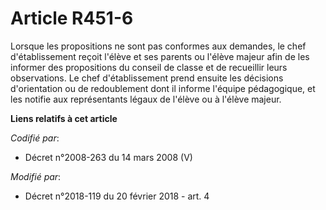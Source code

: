 # Article R451-6

Lorsque les propositions ne sont pas conformes aux demandes, le chef d'établissement reçoit l'élève et ses parents ou l'élève
majeur afin de les informer des propositions du conseil de classe et de recueillir leurs observations. Le chef
d'établissement prend ensuite les décisions d'orientation ou de redoublement dont il informe l'équipe pédagogique, et les
notifie aux représentants légaux de l'élève ou à l'élève majeur.

**Liens relatifs à cet article**

_Codifié par_:

  - Décret n°2008-263 du 14 mars 2008 (V)

_Modifié par_:

  - Décret n°2018-119 du 20 février 2018 - art. 4

